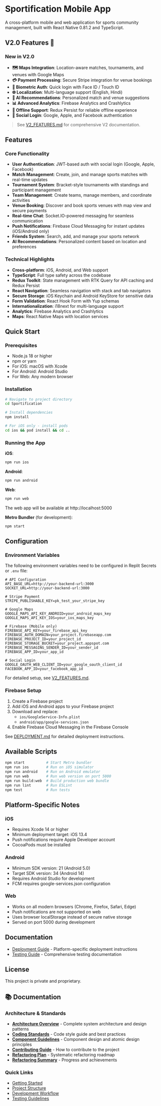 # Sportification Mobile App

A cross-platform mobile and web application for sports community management, built with React Native 0.81.2 and TypeScript.

## V2.0 Features 🚀

### New in V2.0
- **🗺️ Maps Integration**: Location-aware matches, tournaments, and venues with Google Maps
- **💳 Payment Processing**: Secure Stripe integration for venue bookings
- **🔐 Biometric Auth**: Quick login with Face ID / Touch ID
- **🌐 Localization**: Multi-language support (English, Hindi)
- **🧠 AI Recommendations**: Personalized match and venue suggestions
- **📊 Advanced Analytics**: Firebase Analytics and Crashlytics
- **💾 Offline Support**: Redux Persist for reliable offline experience
- **👥 Social Login**: Google, Apple, and Facebook authentication

> See [V2_FEATURES.md](./V2_FEATURES.md) for comprehensive V2 documentation.

## Features

### Core Functionality
- **User Authentication**: JWT-based auth with social login (Google, Apple, Facebook)
- **Match Management**: Create, join, and manage sports matches with real-time updates
- **Tournament System**: Bracket-style tournaments with standings and participant management
- **Team Management**: Create teams, manage members, and coordinate activities
- **Venue Booking**: Discover and book sports venues with map view and secure payments
- **Real-time Chat**: Socket.IO-powered messaging for seamless communication
- **Push Notifications**: Firebase Cloud Messaging for instant updates (iOS/Android only)
- **Friends System**: Search, add, and manage your sports network
- **AI Recommendations**: Personalized content based on location and preferences

### Technical Highlights
- **Cross-platform**: iOS, Android, and Web support
- **TypeScript**: Full type safety across the codebase
- **Redux Toolkit**: State management with RTK Query for API caching and Redux Persist
- **React Navigation**: Seamless navigation with stack and tab navigators
- **Secure Storage**: iOS Keychain and Android KeyStore for sensitive data
- **Form Validation**: React Hook Form with Yup schemas
- **Internationalization**: i18next for multi-language support
- **Analytics**: Firebase Analytics and Crashlytics
- **Maps**: React Native Maps with location services

## Quick Start

### Prerequisites
- Node.js 18 or higher
- npm or yarn
- For iOS: macOS with Xcode
- For Android: Android Studio
- For Web: Any modern browser

### Installation

```bash
# Navigate to project directory
cd Sportification

# Install dependencies
npm install

# For iOS only - install pods
cd ios && pod install && cd ..
```

### Running the App

**iOS**:
```bash
npm run ios
```

**Android**:
```bash
npm run android
```

**Web**:
```bash
npm run web
```
The web app will be available at http://localhost:5000

**Metro Bundler** (for development):
```bash
npm start
```

## Configuration

### Environment Variables

The following environment variables need to be configured in Replit Secrets or `.env` file:

```env
# API Configuration
API_BASE_URL=http://your-backend-url:3000
SOCKET_URL=http://your-backend-url:3000

# Stripe Payment
STRIPE_PUBLISHABLE_KEY=pk_test_your_stripe_key

# Google Maps
GOOGLE_MAPS_API_KEY_ANDROID=your_android_maps_key
GOOGLE_MAPS_API_KEY_IOS=your_ios_maps_key

# Firebase (Mobile only)
FIREBASE_API_KEY=your_firebase_api_key
FIREBASE_AUTH_DOMAIN=your_project.firebaseapp.com
FIREBASE_PROJECT_ID=your_project_id
FIREBASE_STORAGE_BUCKET=your_project.appspot.com
FIREBASE_MESSAGING_SENDER_ID=your_sender_id
FIREBASE_APP_ID=your_app_id

# Social Login
GOOGLE_OAUTH_WEB_CLIENT_ID=your_google_oauth_client_id
FACEBOOK_APP_ID=your_facebook_app_id
```

For detailed setup, see [V2_FEATURES.md](./V2_FEATURES.md).

### Firebase Setup

1. Create a Firebase project
2. Add iOS and Android apps to your Firebase project
3. Download and replace:
   - `ios/GoogleService-Info.plist`
   - `android/app/google-services.json`
4. Enable Firebase Cloud Messaging in the Firebase Console

See [DEPLOYMENT.md](./DEPLOYMENT.md) for detailed deployment instructions.

## Available Scripts

```bash
npm start          # Start Metro bundler
npm run ios        # Run on iOS simulator
npm run android    # Run on Android emulator
npm run web        # Run web version on port 5000
npm run build:web  # Build production web bundle
npm run lint       # Run ESLint
npm test           # Run tests
```

## Platform-Specific Notes

### iOS
- Requires Xcode 14 or higher
- Minimum deployment target: iOS 13.4
- Push notifications require Apple Developer account
- CocoaPods must be installed

### Android
- Minimum SDK version: 21 (Android 5.0)
- Target SDK version: 34 (Android 14)
- Requires Android Studio for development
- FCM requires google-services.json configuration

### Web
- Works on all modern browsers (Chrome, Firefox, Safari, Edge)
- Push notifications are not supported on web
- Uses browser localStorage instead of secure native storage
- Served on port 5000 during development

## Documentation

- [Deployment Guide](./DEPLOYMENT.md) - Platform-specific deployment instructions
- [Testing Guide](./TESTING_GUIDE.md) - Comprehensive testing documentation

## License

This project is private and proprietary.

## 📚 Documentation

### Architecture & Standards
- **[Architecture Overview](./ARCHITECTURE.md)** - Complete system architecture and design patterns
- **[Coding Standards](./CODING_STANDARDS.md)** - Code style guide and best practices
- **[Component Guidelines](./COMPONENT_GUIDELINES.md)** - Component design and atomic design principles
- **[Contributing Guide](./CONTRIBUTING.md)** - How to contribute to the project
- **[Refactoring Plan](./REFACTORING_PLAN.md)** - Systematic refactoring roadmap
- **[Refactoring Summary](./REFACTORING_SUMMARY.md)** - Progress and achievements

### Quick Links
- [Getting Started](#quick-start)
- [Project Structure](#project-structure)
- [Development Workflow](./CONTRIBUTING.md#development-workflow)
- [Testing Guidelines](./CONTRIBUTING.md#testing-guidelines)


